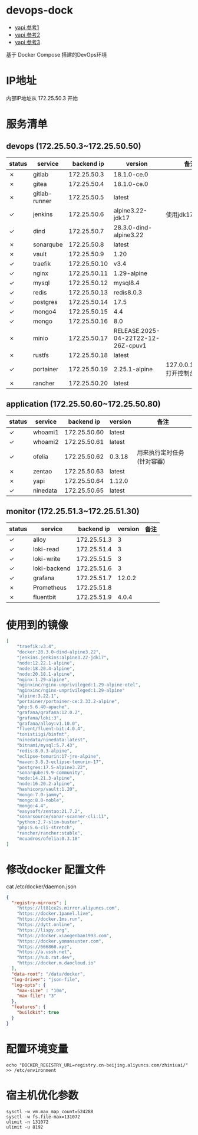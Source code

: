 # devops-dock
- [yapi 参考1](https://blog.opendeveloper.cn/yapi/docker)
- [yapi 参考2](https://github.com/YMFE/yapi)
- [yapi 参考3](https://github.com/fjc0k/docker-YApi)

基于 Docker Compose 搭建的DevOps环境

# IP地址

内部IP地址从 172.25.50.3 开始

# 服务清单

## devops (172.25.50.3~172.25.50.50)
| status | service | backend ip | version | 备注 |
| --- | ---| --- | --- | --- |
| &cross; | gitlab | 172.25.50.3 | 18.1.0-ce.0 | |
| &cross; | gitea | 172.25.50.4 | 18.1.0-ce.0 | |
| &cross; | gitlab-runner | 172.25.50.5 | latest | |
| &check; | jenkins | 172.25.50.6 | alpine3.22-jdk17 | 使用jdk17 |
| &check; | dind | 172.25.50.7 | 28.3.0-dind-alpine3.22 | |
| &cross; | sonarqube | 172.25.50.8 | latest | |
| &cross; | vault | 172.25.50.9 | 1.20 | |
| &check; | traefik | 172.25.50.10 | v3.4 | |
| &check; | nginx | 172.25.50.11 | 1.29-alpine | |
| &check; | mysql | 172.25.50.12 | mysql8.4 | |
| &check; | redis | 172.25.50.13 | redis8.0.3 | |
| &check; | postgres | 172.25.50.14 | 17.5 | |
| &check; | mongo4 | 172.25.50.15 | 4.4 | |
| &check; | mongo | 172.25.50.16 | 8.0 | |
| &cross; | minio | 172.25.50.17 | RELEASE.2025-04-22T22-12-26Z-cpuv1 | |
| &cross; | rustfs | 172.25.50.18 | latest | |
| &check; | portainer | 172.25.50.19 | 2.25.1-alpine | 127.0.0.1:19000 打开控制台 |
| &cross; | rancher | 172.25.50.20 | latest | |

## application (172.25.50.60~172.25.50.80)
| status | service | backend ip | version | 备注 |
| --- | ---| --- | --- | --- |
| &check; | whoami1 | 172.25.50.60 | latest | |
| &check; | whoami2 | 172.25.50.61 | latest | |
| &check; | ofelia | 172.25.50.62 | 0.3.18 | 用来执行定时任务(针对容器) |
| &cross; | zentao | 172.25.50.63 | latest | |
| &cross; | yapi | 172.25.50.64 | 1.12.0 | |
| &check; | ninedata | 172.25.50.65 | latest | |

## monitor (172.25.51.3~172.25.51.30)
| status | service | backend ip | version | 备注 |
| --- | ---| --- | --- | --- |
| &check; | alloy | 172.25.51.3 | 3 | |
| &check; | loki-read | 172.25.51.4 | 3 | |
| &check; | loki-write | 172.25.51.5 | 3 | |
| &check; | loki-backend | 172.25.51.6 | 3 | |
| &check; | grafana | 172.25.51.7 | 12.0.2 | |
| &cross; | Prometheus | 172.25.51.8 | | |
| &cross; | fluentbit | 172.25.51.9 | 4.0.4 | |

# 使用到的镜像
```json
[
    "traefik:v3.4",
    "docker:28.3.0-dind-alpine3.22",
    "jenkins.jenkins:alpine3.22-jdk17",
    "node:12.22.1-alpine",
    "node:18.20.4-alpine",
    "node:20.18.1-alpine",
    "nginx:1.29-alpine",
    "nginxinc/nginx-unprivileged:1.29-alpine-otel",
    "nginxinc/nginx-unprivileged:1.29-alpine"
    "alpine:3.22.1",
    "portainer/portainer-ce:2.33.2-alpine",
    "php:5.6.40-apache",
    "grafana/grafana:12.0.2",
    "grafana/loki:3",
    "grafana/alloy:v1.10.0",
    "fluent/fluent-bit:4.0.4",
    "tonistiigi/binfmt",
    "ninedata/ninedata:latest",
    "bitnami/mysql:5.7.43",
    "redis:8.0.3-alpine",
    "eclipse-temurin:17-jre-alpine",
    "maven:3.8.3-eclipse-temurin-17",
    "postgres:17.5-alpine3.22",
    "sonarqube:9.9-community",
    "node:14.21.3-alpine",
    "node:16.20.2-alpine",
    "hashicorp/vault:1.20",
    "mongo:7.0-jammy",
    "mongo:8.0-noble",
    "mongo:4.4",
    "easysoft/zentao:21.7.2",
    "sonarsource/sonar-scanner-cli:11",
    "python:2.7-slim-buster",
    "php:5.6-cli-stretch",
    "rancher/rancher:stable",
    "mcuadros/ofelia:0.3.18"
]
```

# 修改docker 配置文件
cat /etc/docker/daemon.json
```json
{
  "registry-mirrors": [
    "https://lt81ce2s.mirror.aliyuncs.com",
    "https://docker.1panel.live",
    "https://docker.1ms.run",
    "https://dytt.online",
    "https://lispy.org",
    "https://docker.xiaogenban1993.com",
    "https://docker.yomansunter.com",
    "https://666860.xyz",
    "https://a.ussh.net",
    "https://hub.rat.dev",
    "https://docker.m.daocloud.io"
  ],
  "data-root": "/data/docker",
  "log-driver": "json-file",
  "log-opts": {
    "max-size" : "10m",
    "max-file": "3"
  },
  "features": {
    "buildkit": true
  }
}
```

# 配置环境变量
```shell
echo "DOCKER_REGISTRY_URL=registry.cn-beijing.aliyuncs.com/zhiniuai/" >> /etc/environment
```

# 宿主机优化参数
```shell
sysctl -w vm.max_map_count=524288
sysctl -w fs.file-max=131072
ulimit -n 131072
ulimit -u 8192
```
